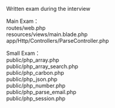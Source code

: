 Written exam during the interview  

Main Exam：  
routes/web.php  
resources/views/main.blade.php  
app/Http/Controllers/ParseController.php  


Small Exam：  
public/php_array.php  
public/php_array_search.php  
public/php_carbon.php  
public/php_json.php  
public/php_number.php  
public/php_parse_email.php  
public/php_session.php  
